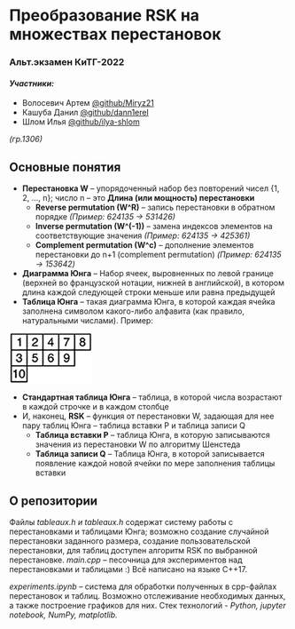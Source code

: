 # Преобразование RSK на множествах перестановок
### Альт.экзамен КиТГ-2022
#### _Участники:_
* Волосевич Артем [@github/Miryz21](https://github.com/Miryz21)
* Кашуба Данил [@github/dann1erel](https://github.com/dann1erel)
* Шлом Илья [@github/ilya-shlom](https://github.com/ilya-shlom)

_(гр.1306)_

## Основные понятия
* **Перестановка W** – упорядоченный набор без повторений чисел {1, 2, ..., n}; число n – это **Длина (или мощность) перестановки**
  * **Reverse permutation (W^R)** – запись перестановки в обратном порядке *(Пример: 624135 → 531426)*
  * **Inverse permutation (W^(-1))** – замена индексов элементов на соответствующие значения *(Пример: 624135 → 425361)*
  * **Complement permutation (W^c)** – дополнение элементов перестановки до n+1 (complement permutation) *(Пример: 624135 → 153642)*
* **Диаграмма Юнга** – Набор ячеек, выровненных по левой границе (верхней во французской нотации,
нижней в английской), в котором длина каждой следующей строки меньше или равна предыдущей
* **Таблица Юнга** – такая диаграмма Юнга, в которой каждая ячейка заполнена символом
какого-либо алфавита (как правило, натуральными числами). Пример:

![Young tableaux](pics/YoungTableaux.png)
* **Стандартная таблица Юнга** – таблица, в которой числа возрастают в каждой строчке и в каждом столбце
* И, наконец, **RSK** – функция от перестановки W, задающая для нее пару таблиц Юнга – таблица вставки P
и таблица записи Q
  * **Таблица вставки P** – таблица Юнга, в которую записываются значения из перестановки W по
алгоритму Шенстеда
  * **Таблица записи Q** – Таблица Юнга, в которой записывается появление каждой новой
ячейки по мере заполнения таблицы вставки
## О репозитории
Файлы *tableaux.h и tableaux.h* содержат систему работы с перестановками и
таблицами Юнга; возможно создание случайной перестановки заданного размера, создание
пользовательской перестановки, для таблиц доступен алгоритм RSK по выбранной перестановке.
*main.cpp* – песочница для экспериментов над перестановками и таблицами :) Всё написано
на языке C++17.

*experiments.ipynb* – система для обработки полученных в cpp-файлах перестановок и таблиц.
Возможно отслеживание необходимых данных, а также построение графиков для них.
Стек технологий - *Python, jupyter notebook, NumPy, matplotlib.*


